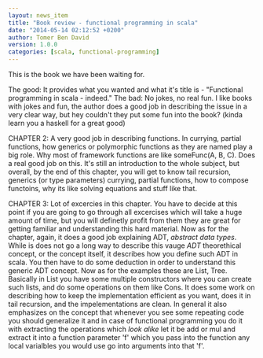 ```yaml
---
layout: news_item
title: "Book review - functional programming in scala"
date: "2014-05-14 02:12:52 +0200"
author: Tomer Ben David 
version: 1.0.0
categories: [scala, functional-programming]
---
```


This is the book we have been waiting for.

The good: It provides what you wanted and what it's title is - "Functional programming in scala - indeed."
The bad: No jokes, no real fun.  I like books with jokes and fun, the author does a good job in describing the issue in a very clear way, but hey couldn't they put some fun into the book? (kinda learn you a haskell for a great good)

CHAPTER 2: A very good job in describing functions.  In currying, partial functions, how generics or polymorphic functions as they are named play a big role.  Why most of framework functions are like someFunc(A, B, C).  Does a real good job on this.  It's still an introduction to the whole subject, but overall, by the end of this chapter, you will get to know tail recursion, generics (or type parameters) currying, partial functions, how to compose functoins, why its like solving equations and stuff like that.

CHAPTER 3: Lot of excercies in this chapter.  You have to decide at this point if you are going to go through all excercises which will take a huge amount of time, but you will definetly profit from them they are great for getting familiar and understanding this hard material.  Now as for the chapter, again, it does a good job explaining ADT, *abstract data types*.  While is does not go a long way to describe this vauge *ADT* theorethical concept, or the concept itself, it describes how you define such ADT in scala.  You then have to do some deduction in order to understand this generic ADT concept.  Now as for the examples these are List, Tree.  Basically in List you have some multiple constructors where you can create such lists, and do some operations on them like Cons.  It does some work on describing how to keep the implementation efficient as you want, does it in tail recursion, and the impelementations are clean.  In general it also emphasizes on the concept that whenever you see some repeating code you should generalize it and in case of functional programming you do it with extracting the operations which *look alike* let it be add or mul and extract it into a function parameter 'f' which you pass into the function any local varialbles you would use go into arguments into that 'f'.